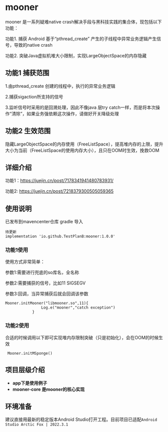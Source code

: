 # mooner
mooner 是一系列疑难native crash解决手段与黑科技实践的集合体，现包括以下功能：

功能1. 捕获 Android 基于“pthread_create” 产生的子线程中异常业务逻辑产生信号，导致的native crash

功能2. 突破Java虚拟机堆大小限制，实现LargeObjectSpace的内存隐藏
## 功能1 捕获范围
1.由pthread_create 创建的线程中，执行的异常业务逻辑

2.捕获sigaction所支持的信号

3.监听信号时采用的是回溯处理，因此不像java 层try catch一样，而是将本次操作“清除”，如果业务强依赖这次操作，请做好开关降级处理

## 功能2 生效范围
隐藏LargeObjectSpace的内存使用（FreeListSpace），提高堆内存的上限，提升大小为当前（FreeListSpace的使用内存大小），且只在OOM时生效，挽救OOM

## 详细介绍
功能1：https://juejin.cn/post/7178341941480783931/

功能2: https://juejin.cn/post/7218379300505059365

## 使用说明
已发布到mavencenter仓库
gradle 导入
```
待更新 
implementation 'io.github.TestPlanB:mooner:1.0.0'
```
### 功能1使用

使用方式非常简单：

参数1:需要进行兜底的so库名，全名称 

参数2:需要捕获的信号，比如11 SIGSEGV 

参数3:回调，当异常捕获后就会回调该参数


```
Mooner.initMooner("libmooner.so",11){
                Log.e("mooner","catch exception")
            }

```

### 功能2使用


合适的时候调用以下即可实现堆内存限制突破（只是初始化），会在OOM的时候生效

```
 Mooner.initMSponge()

```





## 项目层级介绍
* **app下是使用例子**
* **mooner-core 是mooner的核心实现**

## 环境准备
建议直接用最新的稳定版本Android Studio打开工程。目前项目已适配`Android Studio Arctic Fox | 2022.3.1`
### 
